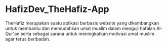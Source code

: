 # HafizDev_TheHafiz-App
TheHafiz merupakan suatu aplikasi berbasis website yang dikembangkan untuk membantu dan memudahkan umat muslim dalam menguji hafalan Al-Qur'an serta sebagai sarana untuk meningkatkan motivasi umat muslim agar terus beribadah.
